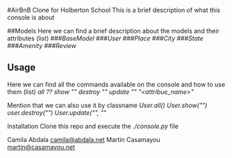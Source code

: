 #AirBnB Clone for Holberton School
This is a brief description of what this console is about

##Models
Here we can find a brief description about the models and their attributes
(list)
###*BaseModel*
###*User*
###*Place*
###*City*
###*State*
###*Amenity*
###*Review*

## Usage
Here we can find all the commands available on the console and how to use them
(list)
*all ?<class>?*
*show <class> "<id>"*
*destroy <class> "<id>"*
*update <class> "<id>" "<attribue_name>" <value>*


Mention that we can also use it by classname
*User.all()*
*User.show("<id>")*
*user.destroy("<id>")*
*User.update("<id>", "<attribute>" <value>*

Installation
Clone this repo and execute the *./console.py* file

Camila Abdala <camila@abdala.net>
Martin Casamayou <martin@casamayou.net>
